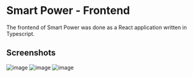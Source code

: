 # Smart Power - Frontend
The frontend of Smart Power was done as a React application written in Typescript. 

## Screenshots

![image](https://user-images.githubusercontent.com/54866049/114366705-f9d99100-9b7b-11eb-91af-8fe751a06635.png)
![image](https://user-images.githubusercontent.com/54866049/114366670-f219ec80-9b7b-11eb-875f-7bb6f79e3194.png)
![image](https://user-images.githubusercontent.com/54866049/114366879-268da880-9b7c-11eb-8b84-3e6d4b56c840.png)

